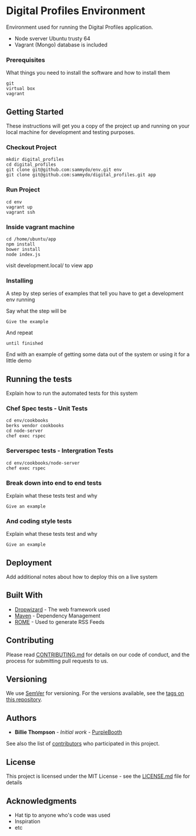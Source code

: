 # Digital Profiles Environment

Environment used for running the Digital Profiles application.

* Node sverver Ubuntu trusty 64 
* Vagrant (Mongo) database is included 

### Prerequisites

What things you need to install the software and how to install them

```
git 
virtual box
vagrant 

```

## Getting Started

These instructions will get you a copy of the project up and running on your local machine for development and testing purposes. 

### Checkout Project 

```
mkdir digital_profiles
cd digital_profiles
git clone git@github.com:sammydo/env.git env
git clone git@github.com:sammydo/digital_profiles.git app

```

### Run Project

```
cd env
vagrant up
vagrant ssh 

```

### Inside vagrant machine

```
cd /home/ubuntu/app
npm install
bower install
node index.js

```
visit development.local/ to view app



### Installing

A step by step series of examples that tell you have to get a development env running

Say what the step will be

```
Give the example
```

And repeat

```
until finished
```

End with an example of getting some data out of the system or using it for a little demo

## Running the tests

Explain how to run the automated tests for this system

### Chef Spec tests - Unit Tests
```
cd env/cookbooks
berks vendor cookbooks
cd node-server
chef exec rspec

```

### Serverspec tests - Intergration Tests
```
cd env/cookbooks/node-server
chef exec rspec

```
### Break down into end to end tests

Explain what these tests test and why

```
Give an example
```

### And coding style tests

Explain what these tests test and why

```
Give an example
```

## Deployment

Add additional notes about how to deploy this on a live system

## Built With

* [Dropwizard](http://www.dropwizard.io/1.0.2/docs/) - The web framework used
* [Maven](https://maven.apache.org/) - Dependency Management
* [ROME](https://rometools.github.io/rome/) - Used to generate RSS Feeds

## Contributing

Please read [CONTRIBUTING.md](https://gist.github.com/PurpleBooth/b24679402957c63ec426) for details on our code of conduct, and the process for submitting pull requests to us.

## Versioning

We use [SemVer](http://semver.org/) for versioning. For the versions available, see the [tags on this repository](https://github.com/your/project/tags). 

## Authors

* **Billie Thompson** - *Initial work* - [PurpleBooth](https://github.com/PurpleBooth)

See also the list of [contributors](https://github.com/your/project/contributors) who participated in this project.

## License

This project is licensed under the MIT License - see the [LICENSE.md](LICENSE.md) file for details

## Acknowledgments

* Hat tip to anyone who's code was used
* Inspiration
* etc
